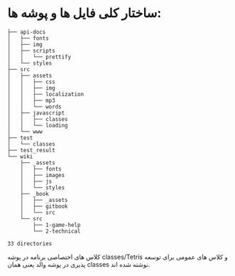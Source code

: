 # ساختار کلی فایل ها و پوشه ها:

```
├── api-docs
│   ├── fonts
│   ├── img
│   ├── scripts
│   │   └── prettify
│   └── styles
├── src
│   ├── assets
│   │   ├── css
│   │   ├── img
│   │   ├── localization
│   │   ├── mp3
│   │   └── words
│   ├── javascript
│   │   ├── classes
│   │   └── loading
│   └── www
├── test
│   └── classes
├── test_result
└── wiki
    ├── _assets
    │   ├── fonts
    │   ├── images
    │   ├── js
    │   └── styles
    ├── _book
    │   ├── _assets
    │   ├── gitbook
    │   └── src
    └── src
        ├── 1-game-help
        └── 2-technical

33 directories
```

کلاس های اختصاصی برنامه در پوشه classes/Tetris و کلاس های عمومی برای توسعه پذیری در پوشه والد یعنی همان classes نوشته شده اند.
